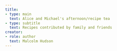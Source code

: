 ```yaml
---
title:
- type: main
  text: Alice and Michael's afternoon/recipe tea
- type: subtitle
  text: Recipes contributed by family and friends
creator:
- role: author
  text: Malcolm Hudson
---
```

